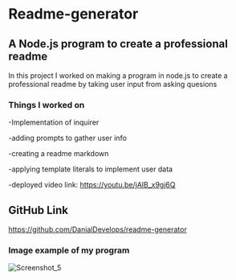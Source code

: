 # Readme-generator

## A Node.js program to create a professional readme

In this project I worked on making a program in node.js to create a professional readme by taking user input from asking quesions

### Things I worked on
-Implementation of inquirer 

-adding prompts to gather user info  

-creating a readme markdown

-applying template literals to implement user data

-deployed video link: https://youtu.be/jAlB_x9gj6Q

## GitHub Link
https://github.com/DanialDevelops/readme-generator

### Image example of my program
![Screenshot_5](https://user-images.githubusercontent.com/126214677/236977057-b405d6de-35d3-4a2e-af54-ecb4e1b4efb3.png)

